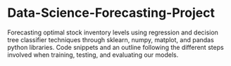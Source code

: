 # Data-Science-Forecasting-Project
Forecasting optimal stock inventory levels using regression and decision tree classifier techniques through sklearn, numpy, matplot, and pandas python libraries. Code snippets and an outline following the different steps involved when training, testing, and evaluating our models.
